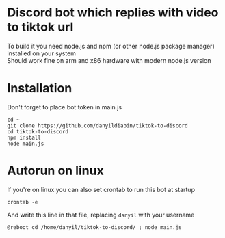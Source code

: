 # Discord bot which replies with video to tiktok url
To build it you need node.js and npm (or other node.js package manager) installed on your system\
Should work fine on arm and x86 hardware with modern node.js version

# Installation 
Don't forget to place bot token in main.js
```
cd ~
git clone https://github.com/danyildiabin/tiktok-to-discord
cd tiktok-to-discord
npm install
node main.js
```
# Autorun on linux
If you're on linux you can also set crontab to run this bot at startup
```
crontab -e
```
And write this line in that file, replacing `danyil` with your username
```
@reboot cd /home/danyil/tiktok-to-discord/ ; node main.js
```

